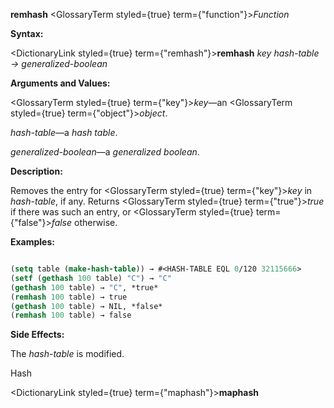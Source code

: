 **remhash** <GlossaryTerm styled={true} term={"function"}><i>Function</i></GlossaryTerm> 



**Syntax:** 



<DictionaryLink styled={true} term={"remhash"}><b>remhash</b></DictionaryLink> *key hash-table → generalized-boolean* 



**Arguments and Values:** 



<GlossaryTerm styled={true} term={"key"}><i>key</i></GlossaryTerm>—an <GlossaryTerm styled={true} term={"object"}><i>object</i></GlossaryTerm>. 



*hash-table*—a *hash table*. 



*generalized-boolean*—a *generalized boolean*. 



**Description:** 



Removes the entry for <GlossaryTerm styled={true} term={"key"}><i>key</i></GlossaryTerm> in *hash-table*, if any. Returns <GlossaryTerm styled={true} term={"true"}><i>true</i></GlossaryTerm> if there was such an entry, or <GlossaryTerm styled={true} term={"false"}><i>false</i></GlossaryTerm> otherwise. 



**Examples:**
```lisp

(setq table (make-hash-table)) → #<HASH-TABLE EQL 0/120 32115666> 
(setf (gethash 100 table) "C") → "C" 
(gethash 100 table) → "C", *true* 
(remhash 100 table) → true 
(gethash 100 table) → NIL, *false* 
(remhash 100 table) → false 

```
**Side Effects:** 



The *hash-table* is modified. 



Hash 



 



 



<DictionaryLink styled={true} term={"maphash"}><b>maphash</b></DictionaryLink> 



